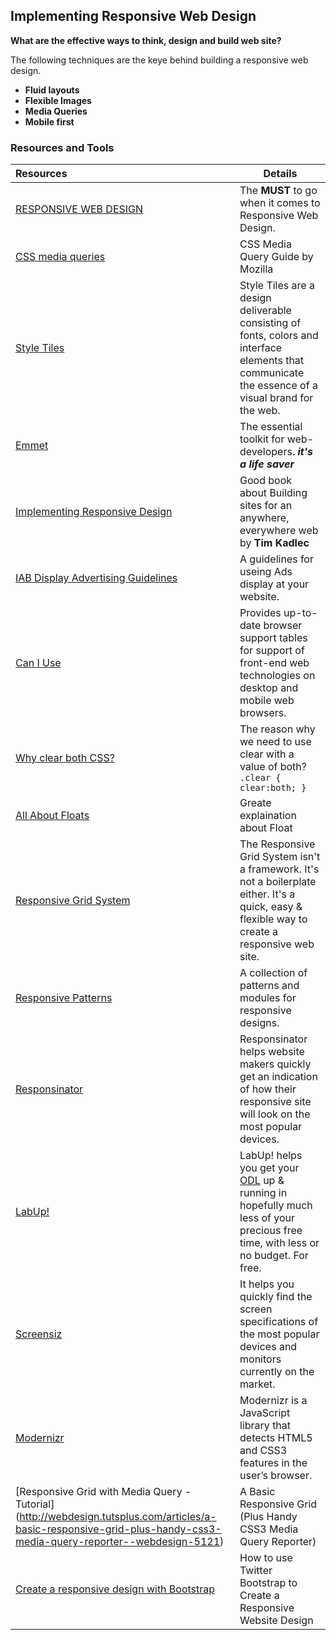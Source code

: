 ## Implementing Responsive Web Design

**What are the effective ways to think, design and build web site?**

The following techniques are the keye behind building a responsive web design.

- **Fluid layouts**
- **Flexible Images**
- **Media Queries**
- **Mobile first**

### Resources and Tools
 Resources 					  		                                                     | Details
:------------------------------------------------------------------------- | ---------------------------------------|
[RESPONSIVE WEB DESIGN](http://responsivedesign.is/) | The **MUST** to go when it comes to Responsive Web Design.
[CSS media queries](https://developer.mozilla.org/en-US/docs/Web/Guide/CSS/Media_queries) | CSS Media Query Guide by Mozilla
[Style Tiles](http://styletil.es/) | Style Tiles are a design deliverable consisting of fonts, colors and interface elements that communicate the essence of a visual brand for the web.
[Emmet](http://emmet.io/) | The essential toolkit for web-developers. **_it's a life saver_**
[Implementing Responsive Design](http://www.implementingresponsivedesign.com/)|Good book about Building sites for an anywhere, everywhere web by **Tim Kadlec**
[IAB Display Advertising Guidelines](http://www.iab.net/guidelines/508676/508767/displayguidelines) | A guidelines for useing Ads display at your website.
[Can I Use](http://caniuse.com/) | Provides up-to-date browser support tables for support of front-end web technologies on desktop and mobile web browsers.
[Why clear both CSS?](http://stackoverflow.com/questions/12871710) | The reason why we need to use clear with a value of both? `.clear { clear:both; }`
[All About Floats](http://css-tricks.com/all-about-floats/) | Greate explaination about Float
[Responsive Grid System](http://www.responsivegridsystem.com/) | The Responsive Grid System isn't a framework. It's not a boilerplate either. It's a quick, easy & flexible way to create a responsive web site.
[Responsive Patterns](http://bradfrost.github.io/this-is-responsive/patterns.html) | A collection of patterns and modules for responsive designs.
[Responsinator](http://www.responsinator.com/) | Responsinator helps website makers quickly get an indication of how their responsive site will look on the most popular devices.
[LabUp!](http://lab-up.org/) | LabUp! helps you get your [ODL](http://opendevicelab.com/) up & running in hopefully much less of your precious free time, with less or no budget. For free.
[Screensiz](http://screensiz.es/phone) | It helps you quickly find the screen specifications of the most popular devices and monitors currently on the market.
[Modernizr](http://modernizr.com/) |Modernizr is a JavaScript library that detects HTML5 and CSS3 features in the user’s browser.
[Responsive Grid with Media Query - Tutorial] (http://webdesign.tutsplus.com/articles/a-basic-responsive-grid-plus-handy-css3-media-query-reporter--webdesign-5121) | A Basic Responsive Grid (Plus Handy CSS3 Media Query Reporter)
[Create a responsive design with Bootstrap](http://www.onextrapixel.com/2012/11/12/how-to-use-twitter-bootstrap-to-create-a-responsive-website-design/) | How to use Twitter Bootstrap to Create a Responsive Website Design
